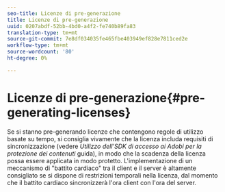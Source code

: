 ```yaml
---
seo-title: Licenze di pre-generazione
title: Licenze di pre-generazione
uuid: 0207abdf-52bb-4bd0-a4f2-fe740b89fa83
translation-type: tm+mt
source-git-commit: 7e8df034035fe465fbe403949ef828e7811ced2e
workflow-type: tm+mt
source-wordcount: '80'
ht-degree: 0%

---
```



# Licenze di pre-generazione{#pre-generating-licenses}

Se si stanno pre-generando licenze che contengono regole di utilizzo basate su tempo, si consiglia vivamente che la licenza includa requisiti di sincronizzazione (vedere *Utilizzo dell&#39;SDK di accesso ai Adobi  per la protezione dei contenuti* guida), in modo che la scadenza della licenza possa essere applicata in modo protetto. L&#39;implementazione di un meccanismo di &quot;battito cardiaco&quot; tra il client e il server è altamente consigliato se si dispone di restrizioni temporali nella licenza, dal momento che il battito cardiaco sincronizzerà l&#39;ora client con l&#39;ora del server.
